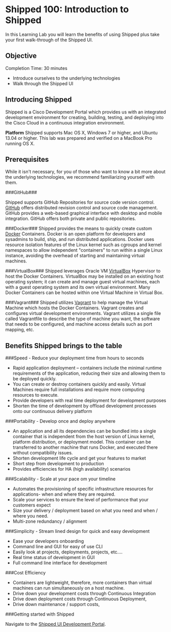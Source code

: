 # Shipped 100: Introduction to Shipped #

In this Learning Lab you will learn the benefits of using Shipped plus take your first walk-through of the Shipped UI.


## Objective ##

Completion Time: 30 minutes

* Introduce ourselves to the underlying technologies
* Walk through the Shipped UI

## Introducing Shipped ##

Shipped is a Cisco Development Portal which provides us with an integrated development environment for creating, building, testing, and deploying into the Cisco Cloud in a continuous integration environment. 

**Platform** 
Shipped supports Mac OS X, Windows 7 or higher, and Ubuntu 13.04 or higher.  This lab was prepared and verified on a MacBook Pro running OS X.

## Prerequisites ##

While it isn't necessary, for you of those who want to know a bit more about the underlying technologies, we recommend familiarizing yourself with them.

###GitHub###

Shipped supports GitHub Repositories for source code version control. [GitHub](https://help.github.com/) offers distributed revision control and source code management. GitHub provides a web-based graphical interface with desktop and mobile integration. GitHub offers both private and public repositories. 

###Docker###
Shipped provides the means to quickly create custom [Docker](https://docs.docker.com/) Containers. Docker is an open platform for developers and sysadmins to build, ship, and run distributed applications. Docker uses resource isolation features of the Linux kernel such as cgroups and kernel namespaces to allow independent "containers" to run within a single Linux instance, avoiding the overhead of starting and maintaining virtual machines.

###VirtualBox###
Shipped leverages Oracle VM [VirtualBox](https://www.virtualbox.org/) Hypervisor to host the Docker Containers. VirtualBox may be installed on an existing host operating system; it can create and manage guest virtual machines, each with a guest operating system and its own virtual environment. Many Docker Containers can be hosted within one Virtual Machine in Virtual Box. 

###Vagrant###
Shipped utilizes [Vagrant](https://docs.vagrantup.com/v2/) to help manage the Virtual Machine which hosts the Docker Containers. Vagrant creates and configures virtual development environments. Vagrant utilizes a single file called Vagrantfile to describe the type of machine you want, the software that needs to be configured, and machine access details such as port mapping, etc.  


## Benefits Shipped brings to the table

###Speed - Reduce your deployment time from hours to seconds
* Rapid application deployment – containers include the minimal runtime requirements of the application, reducing their size and allowing them to be deployed quickly.
* You can create or destroy containers quickly and easily. Virtual Machines require full installations and require more computing resources to execute.
* Provide developers with real time deployment for development purposes
*  Shorten the time of development by offload development processes onto our continuous delivery platform

###Portability - Develop once and deploy anywhere
* An application and all its dependencies can be bundled into a single container that is independent from the host version of Linux kernel, platform distribution, or deployment model. This container can be transferred to another machine that runs Docker, and executed there without compatibility issues.
* Shorten development life cycle and get your features to market 
* Short step from development to production
* Provides efficiencies for HA (high availability) scenarios

###Scalability - Scale at your pace om your timeline
* Automates the provisioning of specific infrastructure resources for applications- when and where they are required.
* Scale your services to ensure the level of performance that your customers expect
* Size your delivery / deployment based on what you need and when / where  you need.
* Multi-zone redundancy / alignment

###Simplicity - Stream lined design for quick and easy development
* Ease your developers onboarding
* Command line and GUI for easy of use CLI
* Easily look at projects, deployments, projects, etc….
* Real time status of development in GUI
* Full command line interface for development


###Cost Efficiency
* Containers are lightweight, therefore, more containers than virtual machines can run simultaneously on a host machine.
* Drive down your development costs through Continuous Integration
* Drive down deployment costs through Continuous Deployment, 
* Drive down maintenance / support costs,

###Getting started with Shipped

Navigate to the [Shipped UI Development Portal](http://ciscocloud.github.io/shipped/dist/#).